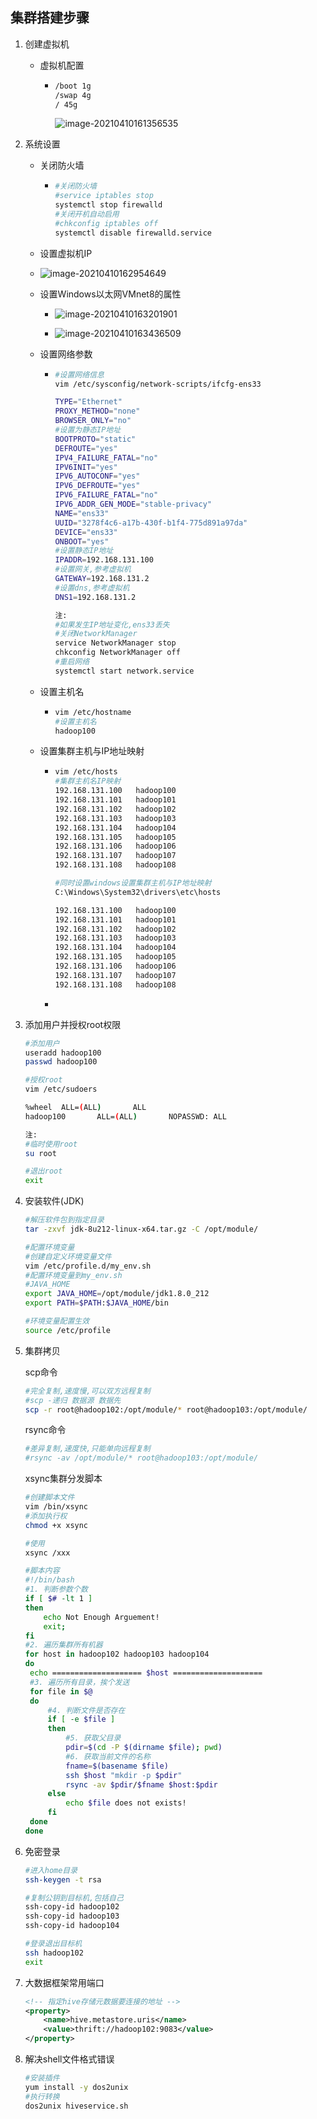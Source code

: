 ## 集群搭建步骤

1. 创建虚拟机

   * 虚拟机配置

     * ```sh
       /boot 1g 
       /swap 4g 
       / 45g
       ```

       ![image-20210410161356535](C:\Users\77023\Desktop\md\集群搭建\images\image-20210410161356535.png)

2. 系统设置

   * 关闭防火墙

     * ```sh
       #关闭防火墙
       #service iptables stop
       systemctl stop firewalld
       #关闭开机自动启用
       #chkconfig iptables off
       systemctl disable firewalld.service
       ```

   * 设置虚拟机IP
     
   * ![image-20210410162954649](C:\Users\77023\Desktop\md\集群搭建\images\image-20210410162954649.png)
     
   * 设置Windows以太网VMnet8的属性

     * ![image-20210410163201901](C:\Users\77023\Desktop\md\集群搭建\images\image-20210410163201901.png)

     * ![image-20210410163436509](C:\Users\77023\Desktop\md\集群搭建\images\image-20210410163436509.png)

   * 设置网络参数

     * ```sh
       #设置网络信息
       vim /etc/sysconfig/network-scripts/ifcfg-ens33
       
       TYPE="Ethernet"
       PROXY_METHOD="none"
       BROWSER_ONLY="no"
       #设置为静态IP地址
       BOOTPROTO="static"
       DEFROUTE="yes"
       IPV4_FAILURE_FATAL="no"
       IPV6INIT="yes"
       IPV6_AUTOCONF="yes"
       IPV6_DEFROUTE="yes"
       IPV6_FAILURE_FATAL="no"
       IPV6_ADDR_GEN_MODE="stable-privacy"
       NAME="ens33"
       UUID="3278f4c6-a17b-430f-b1f4-775d891a97da"
       DEVICE="ens33"
       ONBOOT="yes"
       #设置静态IP地址
       IPADDR=192.168.131.100
       #设置网关,参考虚拟机
       GATEWAY=192.168.131.2
       #设置dns,参考虚拟机
       DNS1=192.168.131.2
       
       注:
       #如果发生IP地址变化,ens33丢失
       #关闭NetworkManager
       service NetworkManager stop
       chkconfig NetworkManager off
       #重启网络
       systemctl start network.service
       ```

   * 设置主机名

     * ```sh
       vim /etc/hostname
       #设置主机名
       hadoop100
       ```

   * 设置集群主机与IP地址映射

     * ```sh
       vim /etc/hosts
       #集群主机名IP映射
       192.168.131.100   hadoop100
       192.168.131.101   hadoop101
       192.168.131.102   hadoop102
       192.168.131.103   hadoop103
       192.168.131.104   hadoop104
       192.168.131.105   hadoop105
       192.168.131.106   hadoop106
       192.168.131.107   hadoop107
       192.168.131.108   hadoop108
       
       #同时设置windows设置集群主机与IP地址映射
       C:\Windows\System32\drivers\etc\hosts
       
       192.168.131.100   hadoop100
       192.168.131.101   hadoop101
       192.168.131.102   hadoop102
       192.168.131.103   hadoop103
       192.168.131.104   hadoop104
       192.168.131.105   hadoop105
       192.168.131.106   hadoop106
       192.168.131.107   hadoop107
       192.168.131.108   hadoop108
       ```

     * 

3. 添加用户并授权root权限

   ```sh
   #添加用户
   useradd hadoop100
   passwd hadoop100
   
   #授权root
   vim /etc/sudoers
   
   %wheel  ALL=(ALL)       ALL
   hadoop100       ALL=(ALL)       NOPASSWD: ALL
   
   注:
   #临时使用root
   su root
   
   #退出root
   exit
   ```
   
4. 安装软件(JDK)

   ```sh
   #解压软件包到指定目录
   tar -zxvf jdk-8u212-linux-x64.tar.gz -C /opt/module/
   
   #配置环境变量
   #创建自定义环境变量文件
   vim /etc/profile.d/my_env.sh
   #配置环境变量到my_env.sh
   #JAVA_HOME
   export JAVA_HOME=/opt/module/jdk1.8.0_212
   export PATH=$PATH:$JAVA_HOME/bin
   
   #环境变量配置生效
   source /etc/profile
   ```

5. 集群拷贝

    scp命令

   ```sh
   #完全复制,速度慢,可以双方远程复制
   #scp -递归 数据源 数据先
   scp -r root@hadoop102:/opt/module/* root@hadoop103:/opt/module/
   ```

   rsync命令

   ```sh
   #差异复制,速度快,只能单向远程复制
   #rsync -av /opt/module/* root@hadoop103:/opt/module/
   ```

   xsync集群分发脚本

   ```sh
   #创建脚本文件
   vim /bin/xsync
   #添加执行权
   chmod +x xsync
   
   #使用
   xsync /xxx
   ```

   ```sh
   #脚本内容
   #!/bin/bash
   #1. 判断参数个数
   if [ $# -lt 1 ]
   then
       echo Not Enough Arguement!
       exit;
   fi
   #2. 遍历集群所有机器
   for host in hadoop102 hadoop103 hadoop104
   do
   	echo ==================== $host ====================
   	#3. 遍历所有目录，挨个发送
   	for file in $@
   	do
   		#4. 判断文件是否存在
   		if [ -e $file ]
   		then
   			#5. 获取父目录
   			pdir=$(cd -P $(dirname $file); pwd)
   			#6. 获取当前文件的名称
   			fname=$(basename $file)
   			ssh $host "mkdir -p $pdir"
   			rsync -av $pdir/$fname $host:$pdir
   		else
   			echo $file does not exists!
   		fi
   	done
   done
   ```

6. 免密登录

   ```sh
   #进入home目录
   ssh-keygen -t rsa
   
   #复制公钥到目标机,包括自己
   ssh-copy-id hadoop102
   ssh-copy-id hadoop103
   ssh-copy-id hadoop104
   
   #登录退出目标机
   ssh hadoop102
   exit
   ```


7. 大数据框架常用端口

   ```xml
   <!-- 指定hive存储元数据要连接的地址 -->
   <property>
       <name>hive.metastore.uris</name>
       <value>thrift://hadoop102:9083</value>
   </property>
   ```

   

8. 解决shell文件格式错误

   ```sh
   #安装插件
   yum install -y dos2unix
   #执行转换
   dos2unix hiveservice.sh 
   ```

   